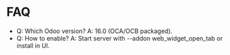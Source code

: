 # FAQ

- Q: Which Odoo version? A: 16.0 (OCA/OCB packaged).
- Q: How to enable? A: Start server with --addon web_widget_open_tab or install in UI.
